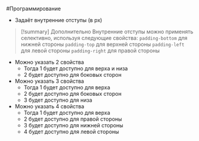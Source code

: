 #Программирование 
- Задаёт внутренние отступы (в px)
> [!summary] Дополнительно
> Внутренние отступы можно применять селективно, используя следующие свойства:
>`padding-bottom` для нижней стороны 
>`padding-top` для верхней стороны 
>`padding-left` для левой стороны 
>`padding-right` для правой стороны 
- Можно указать 2 свойства 
	- Тогда 1 будет доступно для верха и низа 
	- 2 будет доступно для боковых сторон 
- Можно указать 3 свойства 
	- Тогда 1 будет доступно для верха
	- 2 будет доступно для боковых сторон 
	- 3 будет доступно для низа 
- Можно указать 4 свойства 
	- Тогда 1 будет доступно для верха 
	- 2 будет доступно для правой стороны 
	- 3 будет доступно для нижней стороны 
	- 4 будет доступно для левой стороны 